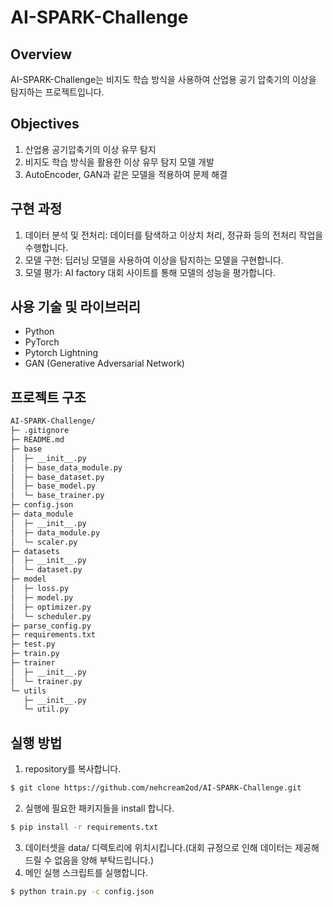 # AI-SPARK-Challenge

## Overview

AI-SPARK-Challenge는 비지도 학습 방식을 사용하여 산업용 공기 압축기의 이상을 탐지하는 프로젝트입니다.

## Objectives

1. 산업용 공기압축기의 이상 유무 탐지
2. 비지도 학습 방식을 활용한 이상 유무 탐지 모델 개발
3. AutoEncoder, GAN과 같은 모델을 적용하여 문제 해결

## 구현 과정

1. 데이터 분석 및 전처리: 데이터를 탐색하고 이상치 처리, 정규화 등의 전처리 작업을 수행합니다.
2. 모델 구현: 딥러닝 모델을 사용하여 이상을 탐지하는 모델을 구현합니다.
3. 모델 평가: AI factory 대회 사이트를 통해 모델의 성능을 평가합니다.

## 사용 기술 및 라이브러리

- Python
- PyTorch
- Pytorch Lightning
- GAN (Generative Adversarial Network)

## 프로젝트 구조
```bash
AI-SPARK-Challenge/
├─ .gitignore
├─ README.md
├─ base
│  ├─ __init__.py
│  ├─ base_data_module.py
│  ├─ base_dataset.py
│  ├─ base_model.py
│  └─ base_trainer.py
├─ config.json
├─ data_module
│  ├─ __init__.py
│  ├─ data_module.py
│  └─ scaler.py
├─ datasets
│  ├─ __init__.py
│  └─ dataset.py
├─ model
│  ├─ loss.py
│  ├─ model.py
│  ├─ optimizer.py
│  └─ scheduler.py
├─ parse_config.py
├─ requirements.txt
├─ test.py
├─ train.py
├─ trainer
│  ├─ __init__.py
│  └─ trainer.py
└─ utils
   ├─ __init__.py
   └─ util.py
```

## 실행 방법

1. repository를 복사합니다.
```bash
$ git clone https://github.com/nehcream2od/AI-SPARK-Challenge.git
```
2. 실행에 필요한 패키지들을 install 합니다.
```bash
$ pip install -r requirements.txt
```
3. 데이터셋을 data/ 디렉토리에 위치시킵니다.(대회 규정으로 인해 데이터는 제공해드릴 수 없음을 양해 부탁드립니다.)
4. 메인 실행 스크립트를 실행합니다.
```bash
$ python train.py -c config.json
```
